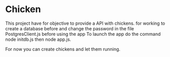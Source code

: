 # Chicken

This project have for objective to provide a API with chickens.
for working to create a database before and change the password in the file PostgresClient.js before using the app
To launch the app do the command node initdb.js then node app.js.

For now you can create chickens and let them running.
